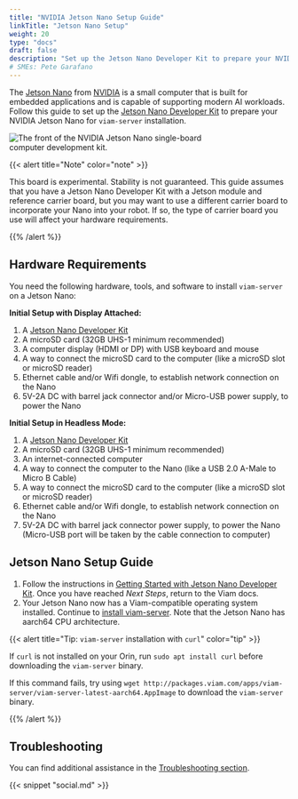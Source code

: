 ```yaml
---
title: "NVIDIA Jetson Nano Setup Guide"
linkTitle: "Jetson Nano Setup"
weight: 20
type: "docs"
draft: false
description: "Set up the Jetson Nano Developer Kit to prepare your NVIDIA Jetson Nano for viam-server installation."
# SMEs: Pete Garafano
---
```


The [Jetson Nano](https://developer.nvidia.com/embedded/jetson-nano) from [NVIDIA](https://www.nvidia.com/) is a small computer that is built for embedded applications and is capable of supporting modern AI workloads.
Follow this guide to set up the [Jetson Nano Developer Kit](https://developer.nvidia.com/embedded/jetson-nano-developer-kit) to prepare your NVIDIA Jetson Nano for `viam-server` installation.

<div class="td-max-width-on-larger-screens text-center"><img src="../../img/jetson-nano-setup/jetson-nano-dev-kit.png" style="max-width:400px" alt="The front of the NVIDIA Jetson Nano single-board computer development kit."></div>

{{< alert title="Note" color="note" >}}

This board is experimental.
Stability is not guaranteed.
This guide assumes that you have a Jetson Nano Developer Kit with a Jetson module and reference carrier board, but you may want to use a different carrier board to incorporate your Nano into your robot.
If so, the type of carrier board you use will affect your hardware requirements.

{{% /alert %}}

## Hardware Requirements

You need the following hardware, tools, and software to install `viam-server` on a Jetson Nano:

**Initial Setup with Display Attached:**

1. A [Jetson Nano Developer Kit](https://developer.nvidia.com/embedded/jetson-nano-developer-kit)
2. A microSD card (32GB UHS-1 minimum recommended)
3. A computer display (HDMI or DP) with USB keyboard and mouse
4. A way to connect the microSD card to the computer (like a microSD slot or microSD reader)
5. Ethernet cable and/or Wifi dongle, to establish network connection on the Nano
6. 5V-2A DC with barrel jack connector and/or Micro-USB power supply, to power the Nano

**Initial Setup in Headless Mode:**

1. A [Jetson Nano Developer Kit](https://developer.nvidia.com/embedded/jetson-nano-developer-kit)
2. A microSD card (32GB UHS-1 minimum recommended)
3. An internet-connected computer
4. A way to connect the computer to the Nano (like a USB 2.0 A-Male to Micro B Cable)
5. A way to connect the microSD card to the computer (like a microSD slot or microSD reader)
6. Ethernet cable and/or Wifi dongle, to establish network connection on the Nano
7. 5V-2A DC with barrel jack connector power supply, to power the Nano (Micro-USB port will be taken by the cable connection to computer)

## Jetson Nano Setup Guide

1. Follow the instructions in [Getting Started with Jetson Nano Developer Kit](https://developer.nvidia.com/embedded/learn/get-started-jetson-nano-devkit).
   Once you have reached *Next Steps*, return to the Viam docs.
2. Your Jetson Nano now has a Viam-compatible operating system installed.
   Continue to [install viam-server](/installation#install-viam-server).
   Note that the Jetson Nano has aarch64 CPU architecture.

{{< alert title="Tip: <code>viam-server</code> installation with <code>curl</code>" color="tip" >}}

If `curl` is not installed on your Orin, run `sudo apt install curl` before downloading the `viam-server` binary.

If this command fails, try using `wget http://packages.viam.com/apps/viam-server/viam-server-latest-aarch64.AppImage` to download the `viam-server` binary.

{{% /alert %}}

## Troubleshooting

You can find additional assistance in the [Troubleshooting section](/appendix/troubleshooting/).

{{< snippet "social.md" >}}
